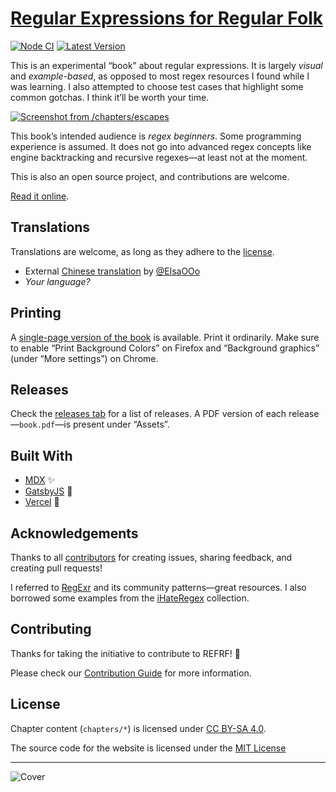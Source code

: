 # [Regular Expressions for Regular Folk](https://refrf.shreyasminocha.me)

[![Node CI](https://github.com/shreyasminocha/regex-for-regular-folk/workflows/Node%20CI/badge.svg)](https://github.com/shreyasminocha/regex-for-regular-folk/actions)
[![Latest Version](https://img.shields.io/github/v/release/shreyasminocha/regex-for-regular-folk)](https://github.com/shreyasminocha/regex-for-regular-folk/releases/latest)

This is an experimental “book” about regular expressions. It is largely _visual_ and _example-based_, as opposed to most regex resources I found while I was learning. I also attempted to choose test cases that highlight some common gotchas. I think it’ll be worth your time.

[![Screenshot from /chapters/escapes](https://raw.githubusercontent.com/shreyasminocha/regex-for-regular-folk/master/static/images/screenshot.jpg)](https://refrf.shreyasminocha.me)

This book’s intended audience is _regex beginners_. Some programming experience is assumed. It does not go into advanced regex concepts like engine backtracking and recursive regexes—at least not at the moment.

This is also an open source project, and contributions are welcome.

[Read it online](https://refrf.shreyasminocha.me).

## Translations

Translations are welcome, as long as they adhere to the [license](#license).

-   External [Chinese translation](https://elsaooo.github.io/regex/regex-you-should-know.html) by [@ElsaOOo](https://github.com/ElsaOOo)
-   _Your language?_

## Printing

A [single-page version of the book](https://refrf.shreyasminocha.me/book) is available. Print it ordinarily. Make sure to enable “Print Background Colors” on Firefox and “Background graphics” (under “More settings”) on Chrome.

## Releases

Check the [releases tab](https://github.com/shreyasminocha/regex-for-regular-folk/releases) for a list of releases. A PDF version of each release—`book.pdf`—is present under “Assets”.

## Built With

-   [MDX](https://mdxjs.com) ✨
-   [GatsbyJS](https://gatsbyjs.org) 🎩
-   [Vercel](https://vercel.com) 🚀

## Acknowledgements

Thanks to all [contributors](https://github.com/shreyasminocha/regex-for-regular-folk/graphs/contributors) for creating issues, sharing feedback, and creating pull requests!

I referred to [RegExr](https://regexr.com) and its community patterns—great resources. I also borrowed some examples from the [iHateRegex](https://ihateregex.io) collection.

## Contributing

Thanks for taking the initiative to contribute to REFRF! 🎉

Please check our [Contribution Guide](contribution.md) for more information.

## License

Chapter content (`chapters/*`) is licensed under [CC BY-SA 4.0](https://creativecommons.org/licenses/by-sa/4.0).

The source code for the website is licensed under the [MIT License](https://shreyas.mit-license.org/2019)

---

![Cover](https://raw.githubusercontent.com/shreyasminocha/regex-for-regular-folk/master/static/images/cover/cover.svg)
